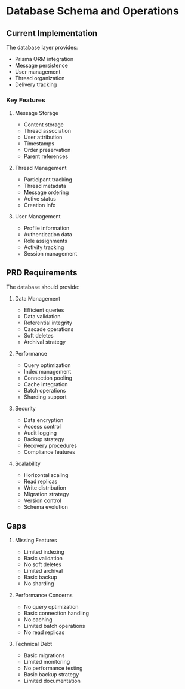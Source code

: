 # Database Schema and Operations

## Current Implementation

The database layer provides:
- Prisma ORM integration
- Message persistence
- User management
- Thread organization
- Delivery tracking

### Key Features
1. Message Storage
   - Content storage
   - Thread association
   - User attribution
   - Timestamps
   - Order preservation
   - Parent references

2. Thread Management
   - Participant tracking
   - Thread metadata
   - Message ordering
   - Active status
   - Creation info

3. User Management
   - Profile information
   - Authentication data
   - Role assignments
   - Activity tracking
   - Session management

## PRD Requirements

The database should provide:
1. Data Management
   - Efficient queries
   - Data validation
   - Referential integrity
   - Cascade operations
   - Soft deletes
   - Archival strategy

2. Performance
   - Query optimization
   - Index management
   - Connection pooling
   - Cache integration
   - Batch operations
   - Sharding support

3. Security
   - Data encryption
   - Access control
   - Audit logging
   - Backup strategy
   - Recovery procedures
   - Compliance features

4. Scalability
   - Horizontal scaling
   - Read replicas
   - Write distribution
   - Migration strategy
   - Version control
   - Schema evolution

## Gaps

1. Missing Features
   - Limited indexing
   - Basic validation
   - No soft deletes
   - Limited archival
   - Basic backup
   - No sharding

2. Performance Concerns
   - No query optimization
   - Basic connection handling
   - No caching
   - Limited batch operations
   - No read replicas

3. Technical Debt
   - Basic migrations
   - Limited monitoring
   - No performance testing
   - Basic backup strategy
   - Limited documentation 